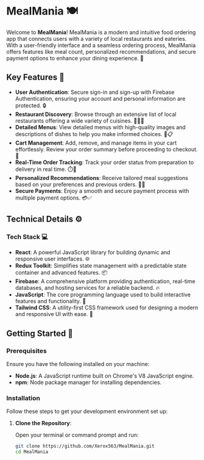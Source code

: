 
# MealMania 🍽️

Welcome to **MealMania**! MealMania is a modern and intuitive food ordering app that connects users with a variety of local restaurants and eateries. With a user-friendly interface and a seamless ordering process, MealMania offers features like meal count, personalized recommendations, and secure payment options to enhance your dining experience. 🥳

## Key Features 🌟

- **User Authentication**: Secure sign-in and sign-up with Firebase Authentication, ensuring your account and personal information are protected. 🔒
- **Restaurant Discovery**: Browse through an extensive list of local restaurants offering a wide variety of cuisines. 🍔🍣🍕
- **Detailed Menus**: View detailed menus with high-quality images and descriptions of dishes to help you make informed choices. 📸📋
- **Cart Management**: Add, remove, and manage items in your cart effortlessly. Review your order summary before proceeding to checkout. 🛒
- **Real-Time Order Tracking**: Track your order status from preparation to delivery in real time. ⏱️🚚
- **Personalized Recommendations**: Receive tailored meal suggestions based on your preferences and previous orders. 🤔💡
- **Secure Payments**: Enjoy a smooth and secure payment process with multiple payment options. 💳✅

## Technical Details ⚙️

### Tech Stack 💻

- **React**: A powerful JavaScript library for building dynamic and responsive user interfaces. 🌐
- **Redux Toolkit**: Simplifies state management with a predictable state container and advanced features. 📦
- **Firebase**: A comprehensive platform providing authentication, real-time databases, and hosting services for a reliable backend. 🔥
- **JavaScript**: The core programming language used to build interactive features and functionality. 🧩
- **Tailwind CSS**: A utility-first CSS framework used for designing a modern and responsive UI with ease. 🎨

## Getting Started 🚀

### Prerequisites

Ensure you have the following installed on your machine:
- **Node.js**: A JavaScript runtime built on Chrome's V8 JavaScript engine.
- **npm**: Node package manager for installing dependencies.

### Installation

Follow these steps to get your development environment set up:

1. **Clone the Repository**:

   Open your terminal or command prompt and run:

   ```bash
   git clone https://github.com/Xerox563/MealMania.git
   cd MealMania
